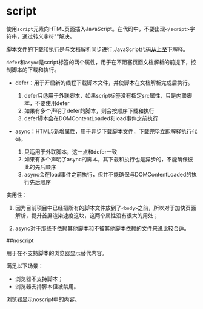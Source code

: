 # script

使用`script`元素向HTML页面插入JavaScript。在代码中，不要出现`</script>`字符串，通过转义字符"\"解决。

脚本文件的下载和执行是与文档解析同步进行,JavaScript代码**从上至下**解释。

`defer`和`async`是script标签的两个属性，用于在不阻塞页面文档解析的前提下，控制脚本的下载和执行。

+ defer：用于开启新的线程下载脚本文件，并使脚本在文档解析完成后执行。  
  1. defer只适用于外联脚本，如果script标签没有指定src属性，只是内联脚本，不要使用defer 
  2. 如果有多个声明了defer的脚本，则会按顺序下载和执行 
  3. defer脚本会在DOMContentLoaded和load事件之前执行 
 
+ async：HTML5新增属性，用于异步下载脚本文件，下载完毕立即解释执行代码。 
  1. 只适用于外联脚本，这一点和defer一致 
  2. 如果有多个声明了async的脚本，其下载和执行也是异步的，不能确保彼此的先后顺序 
  3. async会在load事件之前执行，但并不能确保与DOMContentLoaded的执行先后顺序

实用性：
1. 因为目前项目中已经把所有的脚本文件放到了`<body>`之前，所以对于加快页面解析，提升首屏渲染速度这块，这两个属性没有很大的用处；

2. async对于那些不依赖其他脚本和不被其他脚本依赖的文件来说比较合适。


##noscript

用于在不支持脚本的浏览器显示替代内容。

满足以下场景：
+ 浏览器不支持脚本；
+ 浏览器支持脚本但被禁用。

浏览器显示noscript中的内容。


